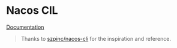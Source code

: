 # Nacos ClL

[Documentation](docs/nacos-cli.md)

> Thanks to [szpinc/nacos-cli](https://github.com/szpinc/nacos-cli) for the inspiration and reference.